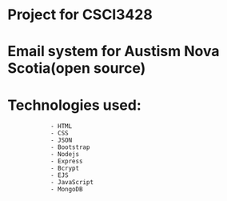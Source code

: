 # Project for CSCI3428
# Email system for Austism Nova Scotia(open source)

# Technologies used:
                - HTML
                - CSS
                - JSON
                - Bootstrap
                - Nodejs
                - Express
                - Bcrypt
                - EJS
                - JavaScript
                - MongoDB
   

                

